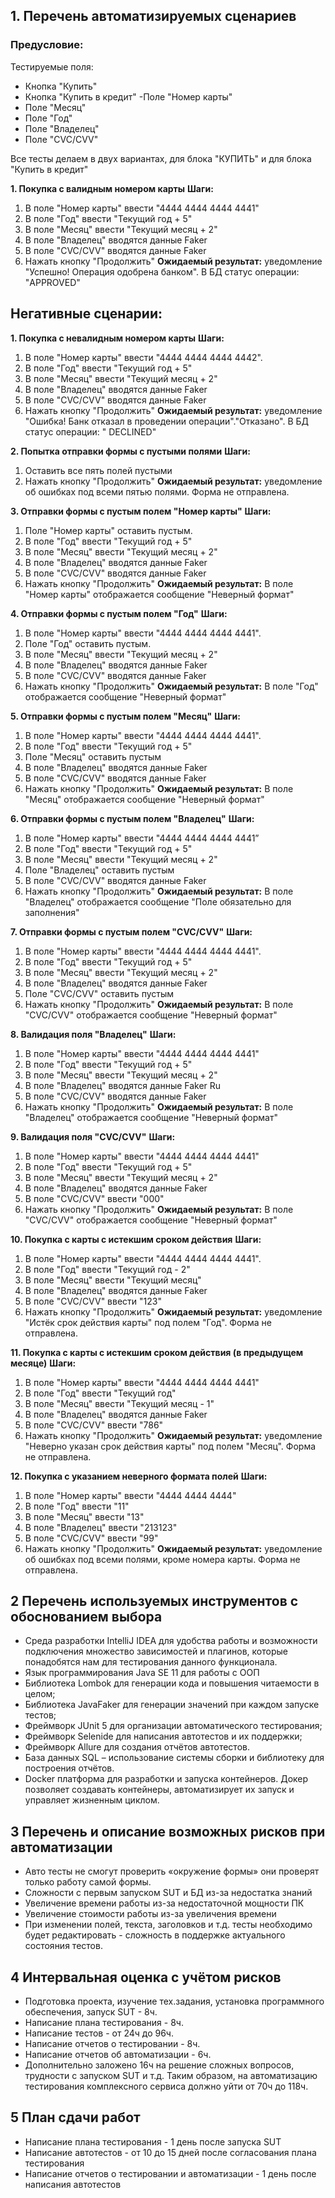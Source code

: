 ## 1. Перечень автоматизируемых сценариев

### Предусловие:

Тестируемые поля:
- Кнопка "Купить"
- Кнопка "Купить в кредит"
  -Поле "Номер карты"
- Поле "Месяц"
- Поле "Год"
- Поле "Владелец"
- Поле "CVC/CVV"

Все тесты делаем в двух вариантах, для блока "КУПИТЬ" и для блока "Купить в кредит"

**1. Покупка с валидным номером карты**
**Шаги:**
1.	В поле "Номер карты" ввести "4444 4444 4444 4441"
2.	В поле "Год" ввести "Текущий год + 5"
3.	В поле "Месяц" ввести "Текущий месяц + 2"
4.	В поле "Владелец" вводятся данные Faker
5.	В поле "CVC/CVV" вводятся данные Faker
6.	Нажать кнопку "Продолжить"
      **Ожидаемый результат:** уведомление "Успешно! Операция одобрена банком". В БД статус операции: "APPROVED"

## Негативные сценарии:

**1. Покупка с невалидным номером карты**
**Шаги:**
1. В поле "Номер карты" ввести "4444 4444 4444 4442".
2. В поле "Год" ввести "Текущий год + 5"
3. В поле "Месяц" ввести "Текущий месяц + 2"
4. В поле "Владелец" вводятся данные Faker
5. В поле "CVC/CVV" вводятся данные Faker
6. Нажать кнопку "Продолжить"
   **Ожидаемый результат:** уведомление "Ошибка! Банк отказал в проведении операции"."Отказано". В БД статус операции: " DECLINED"

**2. Попытка отправки формы с пустыми полями**
**Шаги:**
1. Оставить все пять полей пустыми
2. Нажать кнопку "Продолжить"
   **Ожидаемый результат:** уведомление об ошибках под всеми пятью полями. Форма не отправлена.

**3. Отправки формы с пустым полем "Номер карты"**
**Шаги:**
1. Поле "Номер карты" оставить пустым.
2. В поле "Год" ввести "Текущий год + 5"
3. В поле "Месяц" ввести "Текущий месяц + 2"
4. В поле "Владелец" вводятся данные Faker
5. В поле "CVC/CVV" вводятся данные Faker
6. Нажать кнопку "Продолжить"
   **Ожидаемый результат:** В поле "Номер карты" отображается сообщение "Неверный формат"

**4. Отправки формы с пустым полем "Год"**
**Шаги:**
1. В поле "Номер карты" ввести "4444 4444 4444 4441".
2. Поле "Год" оставить пустым.
3. В поле "Месяц" ввести "Текущий месяц + 2"
4. В поле "Владелец" вводятся данные Faker
5. В поле "CVC/CVV" вводятся данные Faker
6. Нажать кнопку "Продолжить"
   **Ожидаемый результат:** В поле "Год" отображается сообщение "Неверный формат"

**5. Отправки формы с пустым полем "Месяц"**
**Шаги:**
1. В поле "Номер карты" ввести "4444 4444 4444 4441".
2. В поле "Год" ввести "Текущий год + 5"
3. Поле "Месяц" оставить пустым
4. В поле "Владелец" вводятся данные Faker
5. В поле "CVC/CVV" вводятся данные Faker
6. Нажать кнопку "Продолжить"
   **Ожидаемый результат:** В поле "Месяц" отображается сообщение "Неверный формат"

**6. Отправки формы с пустым полем "Владелец"**
**Шаги:**
1. В поле "Номер карты" ввести "4444 4444 4444 4441”
2. В поле "Год" ввести "Текущий год + 5"
3. В поле "Месяц" ввести "Текущий месяц + 2"
4. Поле "Владелец" оставить пустым
5. В поле "CVC/CVV" вводятся данные Faker
6. Нажать кнопку "Продолжить"
   **Ожидаемый результат:** В поле "Владелец" отображается сообщение "Поле обязательно для заполнения"

**7. Отправки формы с пустым полем "CVC/CVV"**
**Шаги:**
1. В поле "Номер карты" ввести "4444 4444 4444 4441".
2. В поле "Год" ввести "Текущий год + 5"
3. В поле "Месяц" ввести "Текущий месяц + 2"
4. В поле "Владелец" вводятся данные Faker
5. Поле "CVC/CVV" оставить пустым
6. Нажать кнопку "Продолжить"
   **Ожидаемый результат:** В поле "CVC/CVV" отображается сообщение "Неверный формат"

**8. Валидация поля "Владелец"**
**Шаги:**
1. В поле "Номер карты" ввести "4444 4444 4444 4441"
2. В поле "Год" ввести "Текущий год + 5"
3. В поле "Месяц" ввести "Текущий месяц + 2"
4. В поле "Владелец" вводятся данные Faker Ru
5. В поле "CVC/CVV" вводятся данные Faker
6. Нажать кнопку "Продолжить"
   **Ожидаемый результат:** В поле "Владелец" отображается сообщение "Неверный формат"

**9. Валидация поля "CVC/CVV"**
**Шаги:**
1. В поле "Номер карты" ввести "4444 4444 4444 4441"
2. В поле "Год" ввести "Текущий год + 5"
3. В поле "Месяц" ввести "Текущий месяц + 2"
4. В поле "Владелец" вводятся данные Faker
5. В поле "CVC/CVV" ввести "000"
6. Нажать кнопку "Продолжить"
   **Ожидаемый результат:** В поле "CVC/CVV" отображается сообщение "Неверный формат"

**10. Покупка с карты с истекшим сроком действия**
**Шаги:**
1. В поле "Номер карты" ввести "4444 4444 4444 4441".
2. В поле "Год" ввести "Текущий год - 2"
3. В поле "Месяц" ввести "Текущий месяц"
4. В поле "Владелец" вводятся данные Faker
5. В поле "CVC/CVV" ввести "123"
6. Нажать кнопку "Продолжить"
   **Ожидаемый результат:** уведомление "Истёк срок действия карты" под полем "Год". Форма не отправлена.

**11. Покупка с карты с истекшим сроком действия (в предыдущем месяце)**
**Шаги:**
1. В поле "Номер карты" ввести "4444 4444 4444 4441"
2. В поле "Год" ввести "Текущий год"
3. В поле "Месяц" ввести "Текущий месяц - 1"
4. В поле "Владелец" вводятся данные Faker
5. В поле "CVC/CVV" ввести "786"
6. Нажать кнопку "Продолжить"
   **Ожидаемый результат:** уведомление "Неверно указан срок действия карты" под полем "Месяц". Форма не отправлена.

**12. Покупка с указанием неверного формата полей**
**Шаги:**
1. В поле "Номер карты" ввести "4444 4444 4444"
2. В поле "Год" ввести "11"
3. В поле "Месяц" ввести "13"
4. В поле "Владелец" ввести "213123"
5. В поле "CVC/CVV" ввести "99"
6. Нажать кнопку "Продолжить"
   **Ожидаемый результат:** уведомление об ошибках под всеми полями, кроме номера карты. Форма не отправлена.

## 2 Перечень используемых инструментов с обоснованием выбора

- Среда разработки IntelliJ IDEA для удобства работы и возможности подключения множество зависимостей и плагинов, которые понадобятся нам для тестирования данного функционала.
- Язык программирования Java SЕ 11 для работы с ООП
- Библиотека Lombok для генерации кода и повышения читаемости в целом;
- Библиотека JavaFaker для генерации значений при каждом запуске тестов;
- Фреймворк JUnit 5 для организации автоматического тестирования;
- Фреймворк Selenide для написания автотестов и их поддержки;
- Фреймворк Allure для создания отчётов автотестов.
- База данных SQL – использование системы сборки и библиотеку для построения отчётов.
- Docker платформа для разработки и запуска контейнеров. Докер позволяет создавать контейнеры, автоматизирует их запуск и управляет жизненным циклом.

## 3 Перечень и описание возможных рисков при автоматизации

- Авто тесты не смогут проверить «окружение формы» они проверят только работу самой формы.
- Сложности с первым запуском SUT и БД из-за недостатка знаний
- Увеличение времени работы из-за недостаточной мощности ПК
- Увеличение стоимости работы из-за увеличения времени
- При изменении полей, текста, заголовков и т.д. тесты необходимо будет редактировать - сложность в поддержке актуального состояния тестов.

## 4 Интервальная оценка с учётом рисков

- Подготовка проекта, изучение тех.задания, установка программного обеспечения, запуск SUT - 8ч.
- Написание плана тестирования - 8ч.
- Написание тестов - от 24ч до 96ч.
- Написание отчетов о тестировании - 8ч.
- Написание отчетов об автоматизации - 6ч.
- Дополнительно заложено 16ч на решение сложных вопросов, трудности с запуском SUT и т.д. Таким образом, на автоматизацию тестирования комплексного сервиса должно уйти от 70ч до 118ч.

## 5 План сдачи работ

- Написание плана тестирования - 1 день после запуска SUT
- Написание автотестов - от 10 до 15 дней после согласования плана тестирования
- Написание отчетов о тестировании и автоматизации - 1 день после написания автотестов 